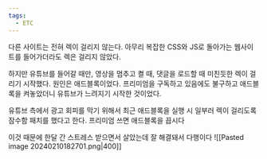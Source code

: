 ```yaml
---
tags:
  - ETC
---
```

다른 사이트는 전혀 렉이 걸리지 않는다.
아무리 복잡한 CSS와 JS로 돌아가는 웹사이트를 들어가더라도 렉은 걸리지 않았다.

하지만 유튜브를 들어갈 때만, 영상을 멈추고 켤 때, 댓글을 로드할 때 미친듯한 렉이 걸리기 시작했다.
원인은 애드블록이었다. 프리미엄을 구독하고 있음에도 불구하고 애드블록을 켜놓았더니 유튜브가 느려지기 시작한 것이었다.

유튜브 측에서 광고 회피를 막기 위해서 최근 애드블록을 실행 시 일부러 렉이 걸리도록 잠수함 패치를 했다고 한다.
프리미엄 쓰면 애드블록을 끕시다

이것 때문에 한달 간 스트레스 받으면서 살았는데 잘 해결돼서 다행이다
![[Pasted image 20240210182701.png|400]]
